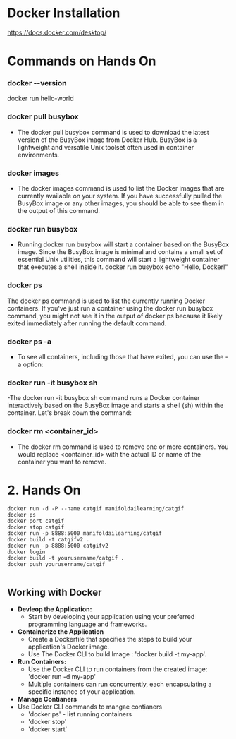 # Docker Installation

https://docs.docker.com/desktop/

# Commands on Hands On

### docker --version
docker run hello-world
### docker pull busybox
- The docker pull busybox command is used to download the latest version of the BusyBox image from Docker Hub. BusyBox is a lightweight and     versatile Unix toolset often used in container environments.
### docker images
 - The docker images command is used to list the Docker images that are currently available on your system. If you have successfully pulled the BusyBox image or any other images, you should be able to see them in the output of this command.
### docker run busybox
- Running docker run busybox will start a container based on the BusyBox image. Since the BusyBox image is minimal and contains a small set of essential Unix utilities, this command will start a lightweight container that executes a shell inside it.
docker run busybox echo "Hello, Docker!"
### docker ps
The docker ps command is used to list the currently running Docker containers. If you've just run a container using the docker run busybox command, you might not see it in the output of docker ps because it likely exited immediately after running the default command.
### docker ps -a
- To see all containers, including those that have exited, you can use the -a option:
### docker run -it busybox sh
-The docker run -it busybox sh command runs a Docker container interactively based on the BusyBox image and starts a shell (sh) within the container. Let's break down the command:
### docker rm <container_id>
- The docker rm command is used to remove one or more containers. You would replace <container_id> with the actual ID or name of the container you want to remove.


# 2. Hands On


```
docker run -d -P --name catgif manifoldailearning/catgif
docker ps
docker port catgif
docker stop catgif
docker run -p 8888:5000 manifoldailearning/catgif
docker build -t catgifv2 .
docker run -p 8888:5000 catgifv2
docker login
docker build -t yourusername/catgif .
docker push yourusername/catgif


```
## Working with Docker 
- **Devleop the Application:**
   - Start by developing your application using your preferred programming language and frameworks.
- **Containerize the Application**
   - Create a Dockerfile that specifies the steps to build your application's Docker image.
   - Use The Docker CLI to build Image : 'docker build -t my-app'.
 - **Run Containers:**
     -  Use the Docker CLI to run containers from the created image: 'docker run -d my-app'
     -  Multiple containers can run concurrently, each encapsulating a specific instance of your application.
  - **Manage Contianers**
  - Use Docker CLI commands to mangae contianers
      - 'docker ps'  - list running containers
      - 'docker stop'
      - 'docker start'

